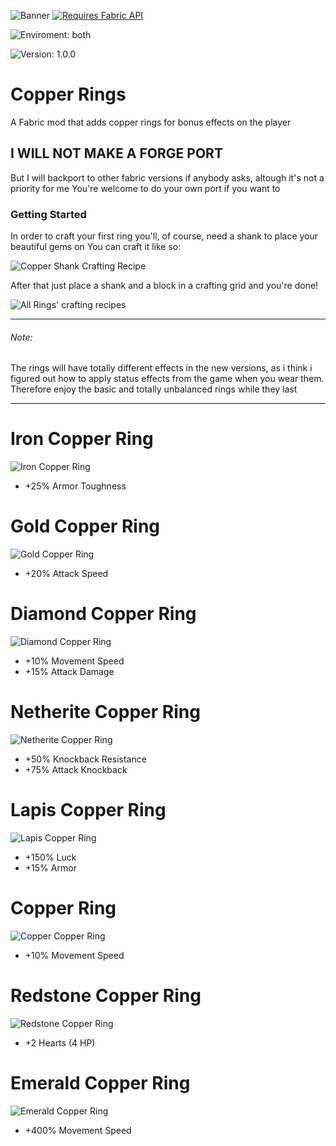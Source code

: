![Banner](https://raw.githubusercontent.com/ZeroKun265/CopperRings/1.19/images/banner.jpg)
[![Requires Fabric API](https://i.imgur.com/Ol1Tcf8.png)](https://www.curseforge.com/minecraft/mc-mods/fabric-api)

![Enviroment: both](https://img.shields.io/badge/environment-both-4caf50?style=flat-square)

![Version: 1.0.0](https://img.shields.io/badge/Version-1.0.0-blueviolet?style=for-the-badge)
# Copper Rings
A Fabric mod that adds copper rings for bonus effects on the player

## I WILL NOT MAKE A FORGE PORT
But I will backport to other fabric versions if anybody asks, altough it's not a priority for me
You're welcome to do your own port if you want to

### Getting Started
In order to craft your first ring you'll, of course, need a shank to place your beautiful gems on
You can craft it like so:

![Copper Shank Crafting Recipe](https://raw.githubusercontent.com/ZeroKun265/CopperRings/1.19/images/crafting_shank.jpg)

After that just place a shank and a block in a crafting grid and you're done!

![All Rings' crafting recipes](https://raw.githubusercontent.com/ZeroKun265/CopperRings/1.19/images/rings_all.png)

****
###### Note:
The rings will have totally different effects in the new versions, as i think i figured out how to apply status effects from the game when you wear them.
Therefore enjoy the basic and totally unbalanced rings while they last
****

# Iron Copper Ring
![Iron Copper Ring](https://raw.githubusercontent.com/ZeroKun265/CopperRings/1.19/images/rings/iron.png)
- +25% Armor Toughness
# Gold Copper Ring
![Gold Copper Ring](https://raw.githubusercontent.com/ZeroKun265/CopperRings/1.19/images/rings/gold.png)
- +20% Attack Speed
# Diamond Copper Ring
![Diamond Copper Ring](https://raw.githubusercontent.com/ZeroKun265/CopperRings/1.19/images/rings/diamond.png)
- +10% Movement Speed
- +15% Attack Damage
# Netherite Copper Ring
![Netherite Copper Ring](https://raw.githubusercontent.com/ZeroKun265/CopperRings/1.19/images/rings/netherite.png)
- +50% Knockback Resistance
- +75% Attack Knockback
# Lapis Copper Ring
![Lapis Copper Ring](https://raw.githubusercontent.com/ZeroKun265/CopperRings/1.19/images/rings/lapis.png)
- +150% Luck
- +15% Armor
# Copper Ring
![Copper Copper Ring](https://raw.githubusercontent.com/ZeroKun265/CopperRings/1.19/images/rings/copper.png)
- +10% Movement Speed
# Redstone Copper Ring
![Redstone Copper Ring](https://raw.githubusercontent.com/ZeroKun265/CopperRings/1.19/images/rings/redstone.png)
- +2 Hearts (4 HP)
# Emerald Copper Ring
![Emerald Copper Ring](https://raw.githubusercontent.com/ZeroKun265/CopperRings/1.19/images/rings/emerald.png)
- +400% Movement Speed
